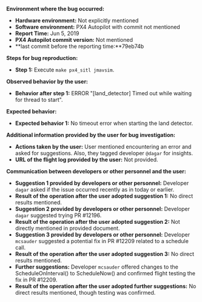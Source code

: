 **Environment where the bug occurred:**

- **Hardware environment:** Not explicitly mentioned
- **Software environment:** PX4 Autopilot with commit not mentioned
- **Report Time:** Jun 5, 2019
- **PX4 Autopilot commit version:** Not mentioned
- **last commit before the reporting time:**79eb74b

**Steps for bug reproduction:**

- **Step 1:** Execute `make px4_sitl jmavsim`.

**Observed behavior by the user:**

- **Behavior after step 1:** ERROR "[land_detector] Timed out while waiting for thread to start".

**Expected behavior:**

- **Expected behavior 1:** No timeout error when starting the land detector.

**Additional information provided by the user for bug investigation:**

- **Actions taken by the user:** User mentioned encountering an error and asked for suggestions. Also, they tagged developer `@dagar` for insights.
- **URL of the flight log provided by the user:** Not provided.

**Communication between developers or other personnel and the user:**

- **Suggestion 1 provided by developers or other personnel:** Developer `dagar` asked if the issue occurred recently as in today or earlier.
- **Result of the operation after the user adopted suggestion 1:** No direct results mentioned.
- **Suggestion 2 provided by developers or other personnel:** Developer `dagar` suggested trying PR #12196.
- **Result of the operation after the user adopted suggestion 2:** Not directly mentioned in provided document.
- **Suggestion 3 provided by developers or other personnel:** Developer `mcsauder` suggested a potential fix in PR #12209 related to a schedule call.
- **Result of the operation after the user adopted suggestion 3:** No direct results mentioned.
- **Further suggestions:** Developer `mcsauder` offered changes to the ScheduleOnInterval() to ScheduleNow() and confirmed flight testing the fix in PR #12209.
- **Result of the operation after the user adopted further suggestions:** No direct results mentioned, though testing was confirmed.
